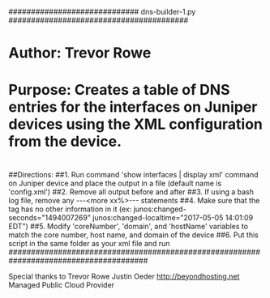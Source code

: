 ############################# dns-builder-1.py ########################################
# Author: Trevor Rowe
# Purpose: Creates a table of DNS entries for the interfaces on Juniper devices using the XML configuration from the device.
#
##Directions:
##1. Run command 'show interfaces | display xml' command on Juniper device and place the output in a file (default name is 'config.xml')
##2. Remove all output before <configuration> and after </configuration>
##3. If using a bash log file, remove any ---<more xx%>--- statements
##4. Make sure that the <configuration> tag has no other information in it (ex: junos:changed-seconds="1494007269" junos:changed-localtime="2017-05-05 14:01:09 EDT")
##5. Modify 'coreNumber', 'domain', and 'hostName' variables to match the core number, host name, and domain of the device
##6. Put this script in the same folder as your xml file and run
#######################################################################################

Special thanks to Trevor Rowe
Justin Oeder
http://beyondhosting.net
Managed Public Cloud Provider

